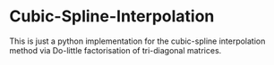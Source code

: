 # Cubic-Spline-Interpolation
This is just a python implementation for the cubic-spline interpolation method via Do-little factorisation of tri-diagonal matrices. 
